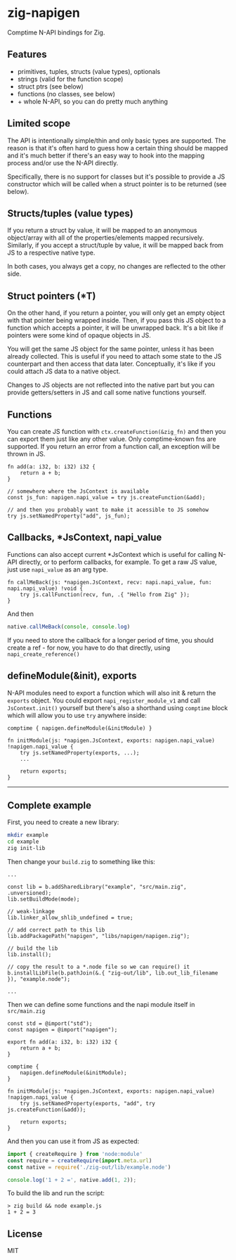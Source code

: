 # zig-napigen
Comptime N-API bindings for Zig.

## Features
- primitives, tuples, structs (value types), optionals
- strings (valid for the function scope)
- struct ptrs (see below)
- functions (no classes, see below)
- \+ whole N-API, so you can do pretty much anything

## Limited scope
The API is intentionally simple/thin and only basic types are supported. The reason is
that it's often hard to guess how a certain thing should be mapped and it's much better if
there's an easy way to hook into the mapping process and/or use the N-API directly.

Specifically, there is no support for classes but it's possible to provide a JS constructor
which will be called when a struct pointer is to be returned (see below).

## Structs/tuples (value types)
If you return a struct by value, it will be mapped to an anonymous object/array
with all of the properties/elements mapped recursively. Similarly, if you accept a struct/tuple
by value, it will be mapped back from JS to a respective native type.

In both cases, you always get a copy, no changes are reflected to the other side.

## Struct pointers (*T)
On the other hand, if you return a pointer, you will only get an empty object with that pointer
being wrapped inside. Then, if you pass this JS object to a function which accepts a pointer,
it will be unwrapped back. It's a bit like if pointers were some kind of opaque objects in JS.

You will get the same JS object for the same pointer, unless it has been already collected.
This is useful if you need to attach some state to the JS counterpart and then access that data
later. Conceptually, it's like if you could attach JS data to a native object.

Changes to JS objects are not reflected into the native part but you can provide
getters/setters in JS and call some native functions yourself.

## Functions
You can create JS function with `ctx.createFunction(&zig_fn)` and then you can export them
just like any other value. Only comptime-known fns are supported.
If you return an error from a function call, an exception will be thrown in JS.

```zig
fn add(a: i32, b: i32) i32 {
    return a + b;
}

// somewhere where the JsContext is available
const js_fun: napigen.napi_value = try js.createFunction(&add);

// and then you probably want to make it acessible to JS somehow
try js.setNamedProperty("add", js_fun);
```

## Callbacks, *JsContext, napi_value
Functions can also accept current *JsContext which is useful for calling N-API directly,
or to perform callbacks, for example. To get a raw JS value, just use `napi_value` as an arg type.

```zig
fn callMeBack(js: *napigen.JsContext, recv: napi.napi_value, fun: napi.napi_value) !void {
    try js.callFunction(recv, fun, .{ "Hello from Zig" });
}
```

And then

```javascript
native.callMeBack(console, console.log)
```

If you need to store the callback for a longer period of time, you should create a ref - for now,
you have to do that directly, using `napi_create_reference()`

## defineModule(&init), exports
N-API modules need to export a function which will also init & return the `exports` object.
You could export `napi_register_module_v1` and call `JsContext.init()` yourself but there's
also a shorthand using `comptime` block which will allow you to use `try` anywhere inside:

```zig
comptime { napigen.defineModule(&initModule) }

fn initModule(js: *napigen.JsContext, exports: napigen.napi_value) !napigen.napi_value {
    try js.setNamedProperty(exports, ...);
    ...

    return exports;
}
```

---

## Complete example

First, you need to create a new library:

```bash
mkdir example
cd example
zig init-lib
```

Then change your `build.zig` to something like this:

```zig
...

const lib = b.addSharedLibrary("example", "src/main.zig", .unversioned);
lib.setBuildMode(mode);

// weak-linkage
lib.linker_allow_shlib_undefined = true;

// add correct path to this lib
lib.addPackagePath("napigen", "libs/napigen/napigen.zig");

// build the lib
lib.install();

// copy the result to a *.node file so we can require() it
b.installLibFile(b.pathJoin(&.{ "zig-out/lib", lib.out_lib_filename }), "example.node");

...
```

Then we can define some functions and the napi module itself in `src/main.zig`

```zig
const std = @import("std");
const napigen = @import("napigen");

export fn add(a: i32, b: i32) i32 {
    return a + b;
}

comptime {
    napigen.defineModule(&initModule);
}

fn initModule(js: *napigen.JsContext, exports: napigen.napi_value) !napigen.napi_value {
    try js.setNamedProperty(exports, "add", try js.createFunction(&add));

    return exports;
}
```

And then you can use it from JS as expected:

```javascript
import { createRequire } from 'node:module'
const require = createRequire(import.meta.url)
const native = require('./zig-out/lib/example.node')

console.log('1 + 2 =', native.add(1, 2));
```

To build the lib and run the script:
```
> zig build && node example.js
1 + 2 = 3
```

## License
MIT
